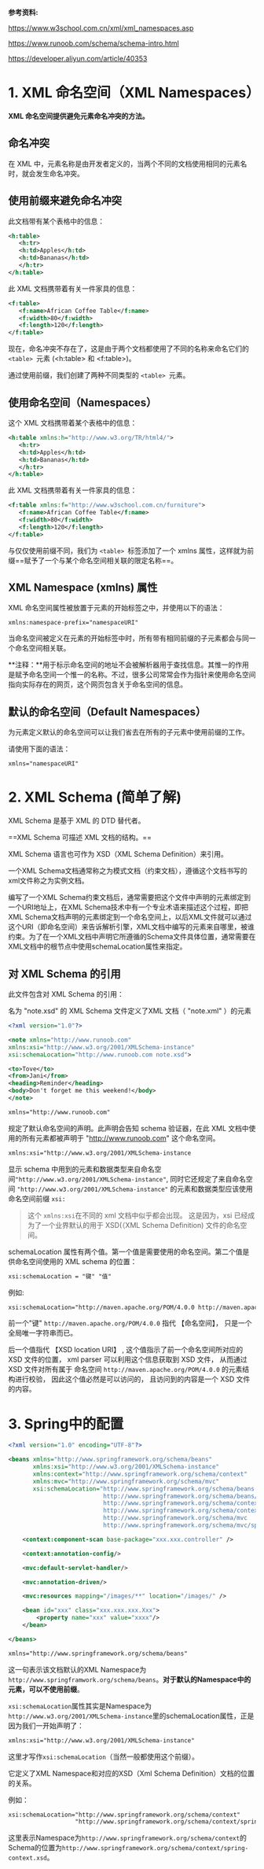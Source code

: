 **参考资料:**

https://www.w3school.com.cn/xml/xml_namespaces.asp

https://www.runoob.com/schema/schema-intro.html

https://developer.aliyun.com/article/40353

# 1. XML 命名空间（XML Namespaces）

**XML 命名空间提供避免元素命名冲突的方法。**

## 命名冲突

在 XML 中，元素名称是由开发者定义的，当两个不同的文档使用相同的元素名时，就会发生命名冲突。

## 使用前缀来避免命名冲突

此文档带有某个表格中的信息：

```xml
<h:table>
   <h:tr>
   <h:td>Apples</h:td>
   <h:td>Bananas</h:td>
   </h:tr>
</h:table>
```

此 XML 文档携带着有关一件家具的信息：

```xml
<f:table>
   <f:name>African Coffee Table</f:name>
   <f:width>80</f:width>
   <f:length>120</f:length>
</f:table>
```

现在，命名冲突不存在了，这是由于两个文档都使用了不同的名称来命名它们的 `<table> `元素 (<h:table> 和 <f:table>)。

通过使用前缀，我们创建了两种不同类型的 `<table> `元素。

## 使用命名空间（Namespaces）

这个 XML 文档携带着某个表格中的信息：

```xml
<h:table xmlns:h="http://www.w3.org/TR/html4/">
   <h:tr>
   <h:td>Apples</h:td>
   <h:td>Bananas</h:td>
   </h:tr>
</h:table>
```

此 XML 文档携带着有关一件家具的信息：

```xml
<f:table xmlns:f="http://www.w3school.com.cn/furniture">
   <f:name>African Coffee Table</f:name>
   <f:width>80</f:width>
   <f:length>120</f:length>
</f:table>
```

与仅仅使用前缀不同，我们为 `<table> `标签添加了一个 xmlns 属性，这样就为前缀==赋予了一个与某个命名空间相关联的限定名称==。

## XML Namespace (xmlns) 属性

XML 命名空间属性被放置于元素的开始标签之中，并使用以下的语法：

```
xmlns:namespace-prefix="namespaceURI"
```

当命名空间被定义在元素的开始标签中时，所有带有相同前缀的子元素都会与同一个命名空间相关联。

**注释：**用于标示命名空间的地址不会被解析器用于查找信息。其惟一的作用是赋予命名空间一个惟一的名称。不过，很多公司常常会作为指针来使用命名空间指向实际存在的网页，这个网页包含关于命名空间的信息。

## 默认的命名空间（Default Namespaces）

为元素定义默认的命名空间可以让我们省去在所有的子元素中使用前缀的工作。

请使用下面的语法：

```
xmlns="namespaceURI"
```



# 2. XML Schema (简单了解)

XML Schema 是基于 XML 的 DTD 替代者。

==XML Schema 可描述 XML 文档的结构。==

XML Schema 语言也可作为 XSD（XML Schema Definition）来引用。

一个XML Schema文档通常称之为模式文档（约束文档），遵循这个文档书写的xml文件称之为实例文档。

编写了一个XML Schema约束文档后，通常需要把这个文件中声明的元素绑定到一个URI地址上，在XML Schema技术中有一个专业术语来描述这个过程，即把XML Schema文档声明的元素绑定到一个命名空间上，以后XML文件就可以通过这个URI（即命名空间）来告诉解析引擎，XML文档中编写的元素来自哪里，被谁约束。为了在一个XML文档中声明它所遵循的Schema文件具体位置，通常需要在XML文档中的根节点中使用schemaLocation属性来指定。

## 对 XML Schema 的引用

此文件包含对 XML Schema 的引用：

名为 "note.xsd" 的 XML Schema 文件定义了XML 文档（ "note.xml" ）的元素

```xml
<?xml version="1.0"?>

<note xmlns="http://www.runoob.com"
xmlns:xsi="http://www.w3.org/2001/XMLSchema-instance"
xsi:schemaLocation="http://www.runoob.com note.xsd">

<to>Tove</to>
<from>Jani</from>
<heading>Reminder</heading>
<body>Don't forget me this weekend!</body>
</note>
```

```xml
xmlns="http://www.runoob.com"
```

规定了默认命名空间的声明。此声明会告知 schema 验证器，在此 XML 文档中使用的所有元素都被声明于 "http://www.runoob.com" 这个命名空间。

```xml
xmlns:xsi="http://www.w3.org/2001/XMLSchema-instance
```

显示 schema 中用到的元素和数据类型来自命名空间`"http://www.w3.org/2001/XMLSchema-instance"`, 同时它还规定了来自命名空间 `"http://www.w3.org/2001/XMLSchema-instance"` 的元素和数据类型应该使用命名空间前缀 `xsi:`

> 这个 `xmlns:xsi`在不同的 xml 文档中似乎都会出现。 这是因为，xsi 已经成为了一个业界默认的用于 XSD(（XML Schema Definition) 文件的命名空间。

schemaLocation 属性有两个值。第一个值是需要使用的命名空间。第二个值是供命名空间使用的 XML schema 的位置：

```xml
xsi:schemaLocation = "键" "值"
```

例如:

```xml
xsi:schemaLocation="http://maven.apache.org/POM/4.0.0 http://maven.apache.org/maven-v4_0_0.xsd"
```

前一个"键" `http://maven.apache.org/POM/4.0.0` 指代 【命名空间】， 只是一个全局唯一字符串而已。

后一个值指代 【XSD location URI】 , 这个值指示了前一个命名空间所对应的 XSD 文件的位置， xml parser 可以利用这个信息获取到 XSD 文件， 从而通过 XSD 文件对所有属于 命名空间 `http://maven.apache.org/POM/4.0.0` 的元素结构进行校验， 因此这个值必然是可以访问的， 且访问到的内容是一个 XSD 文件的内容。

# 3. Spring中的配置

```xml
<?xml version="1.0" encoding="UTF-8"?>

<beans xmlns="http://www.springframework.org/schema/beans"
       xmlns:xsi="http://www.w3.org/2001/XMLSchema-instance"
       xmlns:context="http://www.springframework.org/schema/context"
       xmlns:mvc="http://www.springframework.org/schema/mvc"
       xsi:schemaLocation="http://www.springframework.org/schema/beans 
                           http://www.springframework.org/schema/beans/spring-beans.xsd
                           http://www.springframework.org/schema/context 
                           http://www.springframework.org/schema/context/spring-context.xsd
                           http://www.springframework.org/schema/mvc
                           http://www.springframework.org/schema/mvc/spring-mvc.xsd">

    <context:component-scan base-package="xxx.xxx.controller" />

    <context:annotation-config/>

    <mvc:default-servlet-handler/>

    <mvc:annotation-driven/>

    <mvc:resources mapping="/images/**" location="/images/" />

    <bean id="xxx" class="xxx.xxx.xxx.Xxx">
        <property name="xxx" value="xxxx"/>
    </bean>

</beans>
```



```xml
xmlns="http://www.springframework.org/schema/beans"
```

这一句表示该文档默认的XML Namespace为`http://www.springframwork.org/schema/beans`。**对于默认的Namespace中的元素，可以不使用前缀**。

`xsi:schemaLocation`属性其实是Namespace为`http://www.w3.org/2001/XMLSchema-instance`里的schemaLocation属性，正是因为我们一开始声明了：

```xml
xmlns:xsi="http://www.w3.org/2001/XMLSchema-instance"
```

这里才写作`xsi:schemaLocation`（当然一般都使用这个前缀）。

它定义了XML Namespace和对应的XSD（Xml Schema Definition）文档的位置的关系。

例如：

```xml
xsi:schemaLocation="http://www.springframework.org/schema/context"         
                   "http://www.springframework.org/schema/context/spring-context.xsd"
```

这里表示Namespace为`http://www.springframework.org/schema/context`的Schema的位置为`http://www.springframework.org/schema/context/spring-context.xsd`。

